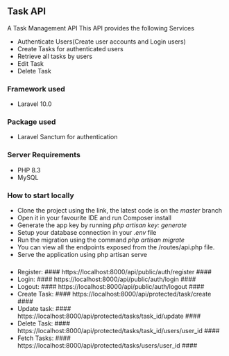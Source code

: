 ## Task API

A Task Management API
This API provides the following Services

- Authenticate Users(Create user accounts and Login users)
- Create Tasks for authenticated users
- Retrieve all tasks by users
- Edit Task
- Delete Task

### Framework used
- Laravel 10.0

### Package used
- Laravel Sanctum for authentication

### Server Requirements
- PHP 8.3
- MySQL
 
### How to start locally
- Clone the project using the link, the latest code is on the *master* branch
- Open it in your favourite IDE and run Composer install
- Generate the app key by running *php artisan key: generate*
- Setup your database connection in your *.env* file
- Run the migration using the command *php artisan migrate*
- You can view all the endpoints exposed from the /routes/api.php file.
- Serve the application using php artisan serve

###  
- Register: #### https://localhost:8000/api/public/auth/register ####
- Login: #### https://localhost:8000/api/public/auth/login ####
- Logout: #### https://localhost:8000/api/public/auth/logout ####
- Create Task: #### https://localhost:8000/api/protected/task/create ####
- Update task: #### https://localhost:8000/api/protected/tasks/task_id/update ####
- Delete Task: #### https://localhost:8000/api/protected/tasks/task_id/users/user_id ####
- Fetch Tasks: #### https://localhost:8000/api/protected/tasks/users/user_id ####


